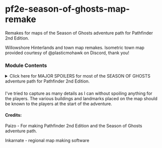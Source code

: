 # pf2e-season-of-ghosts-map-remake
Remakes for maps of the Season of Ghosts adventure path for Pathfinder 2nd Edition.

Willowshore Hinterlands and town map remakes. Isometric town map provided courtesy of @plasticmohawk on Discord, thank you!

### Module Contents
<details>
  <summary>Click here for MAJOR SPOILERS for most of the SEASON OF GHOSTS adventure path for Pathfinder 2nd Edition.</summary>
  
This module currently only contains various forms of hexploration maps for the Willowshore Hinterlands:
- Normal Hinterlands map
- Including the Wall of Ghosts on the Hinterlands.
- Showing the boundaries of the Mindscape around the Hinterlands.
- Both the Wall of Ghosts and Mindscape borders.
- Book 2 variant of the Mindscape border, creating a tunnel along the Enlightened Path
- Book 3 winter variant of the Hinterlands if you want to show the region in a blizzard.
- Book 4/Late Book 3 variant of the Hinterlands extended east to include Karahai, Silkwasp Bandit Camp, and the Sea of Ghosts

I recommend using this in conjuction with the [World Explorer](https://github.com/CarlosFdez/world-explorer) module to slowly reveal the borders of the mindscape as the players explore the boundary.
</details>

###
I've tried to capture as many details as I can without spoiling anything for the players. The various buildings and landmarks placed on the map should be known to the players at the start of the adventure.

#### Credits:
Paizo - For making Pathfinder 2nd Edition and the Season of Ghosts adventure path.

Inkarnate - regional map making software